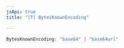 ```yaml
---
jsApi: true
title: "[T] BytesKnownEncoding"

---
```

```ts
BytesKnownEncoding: "base64" | "base64url"
```
